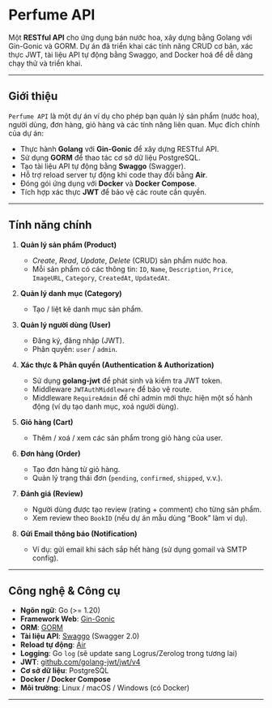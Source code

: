 # Perfume API

Một **RESTful API** cho ứng dụng bán nước hoa, xây dựng bằng Golang với Gin-Gonic và GORM. Dự án đã triển khai các tính năng CRUD cơ bản, xác thực JWT, tài liệu API tự động bằng Swaggo, and Docker hoá để dễ dàng chạy thử và triển khai.

---


## Giới thiệu

`Perfume API` là một dự án ví dụ cho phép bạn quản lý sản phẩm (nước hoa), người dùng, đơn hàng, giỏ hàng và các tính năng liên quan. Mục đích chính của dự án:

- Thực hành **Golang** với **Gin-Gonic** để xây dựng RESTful API.  
- Sử dụng **GORM** để thao tác cơ sở dữ liệu PostgreSQL.  
- Tạo tài liệu API tự động bằng **Swaggo** (Swagger).  
- Hỗ trợ reload server tự động khi code thay đổi bằng **Air**.  
- Đóng gói ứng dụng với **Docker** và **Docker Compose**.  
- Tích hợp xác thực **JWT** để bảo vệ các route cần quyền.  

---

## Tính năng chính

1. **Quản lý sản phẩm (Product)**  
   - _Create_, _Read_, _Update_, _Delete_ (CRUD) sản phẩm nước hoa.  
   - Mỗi sản phẩm có các thông tin: `ID`, `Name`, `Description`, `Price`, `ImageURL`, `Category`, `CreatedAt`, `UpdatedAt`.  

2. **Quản lý danh mục (Category)**  
   - Tạo / liệt kê danh mục sản phẩm.  

3. **Quản lý người dùng (User)**  
   - Đăng ký, đăng nhập (JWT).  
   - Phân quyền: `user` / `admin`.  

4. **Xác thực & Phân quyền (Authentication & Authorization)**  
   - Sử dụng **golang-jwt** để phát sinh và kiểm tra JWT token.  
   - Middleware `JWTAuthMiddleware` để bảo vệ route.  
   - Middleware `RequireAdmin` để chỉ admin mới thực hiện một số hành động (ví dụ tạo danh mục, xoá người dùng).  

5. **Giỏ hàng (Cart)**  
   - Thêm / xoá / xem các sản phẩm trong giỏ hàng của user.  

6. **Đơn hàng (Order)**  
   - Tạo đơn hàng từ giỏ hàng.  
   - Quản lý trạng thái đơn (`pending`, `confirmed`, `shipped`, v.v.).  

7. **Đánh giá (Review)**  
   - Người dùng được tạo review (rating + comment) cho từng sản phẩm.  
   - Xem review theo `BookID` (nếu dự án mẫu dùng “Book” làm ví dụ).  

8. **Gửi Email thông báo (Notification)**  
   - Ví dụ: gửi email khi sách sắp hết hàng (sử dụng gomail và SMTP config).  

---

## Công nghệ & Công cụ

- **Ngôn ngữ**: Go (>= 1.20)  
- **Framework Web**: [Gin-Gonic](https://github.com/gin-gonic/gin)  
- **ORM**: [GORM](https://gorm.io)  
- **Tài liệu API**: [Swaggo](https://github.com/swaggo/swag) (Swagger 2.0)  
- **Reload tự động**: [Air](https://github.com/cosmtrek/air)  
- **Logging**: Go `log` (sẽ update sang Logrus/Zerolog trong tương lai)  
- **JWT**: [github.com/golang-jwt/jwt/v4](https://github.com/golang-jwt/jwt)  
- **Cơ sở dữ liệu**: PostgreSQL  
- **Docker / Docker Compose**  
- **Môi trường**: Linux / macOS / Windows (có Docker)  

---


